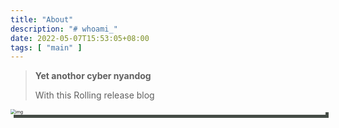 ```yaml
---
title: "About"
description: "# whoami_"
date: 2022-05-07T15:53:05+08:00
tags: [ "main" ]
---
```


> **Yet anothor cyber nyandog**
>
> With this Rolling release blog

<img src="https://nyancatcollection.com/images/Glitch.gif" alt="img" style="zoom:50%;display:block;margin:0 auto; box-shadow: 10px 10px #454c46"/>
